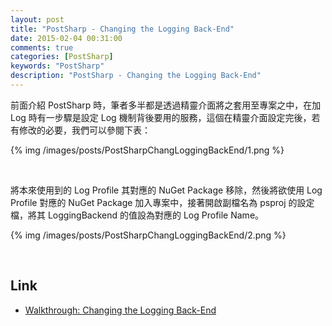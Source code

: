 ```yaml
---
layout: post
title: "PostSharp - Changing the Logging Back-End"
date: 2015-02-04 00:31:00
comments: true
categories: [PostSharp]
keywords: "PostSharp"
description: "PostSharp - Changing the Logging Back-End"
---
```


前面介紹 PostSharp 時，筆者多半都是透過精靈介面將之套用至專案之中，在加 Log 時有一步驟是設定 Log 機制背後要用的服務，這個在精靈介面設定完後，若有修改的必要，我們可以參閱下表：  

<!-- More -->

{% img /images/posts/PostSharpChangLoggingBackEnd/1.png %}

<br/>


將本來使用到的 Log Profile 其對應的 NuGet Package 移除，然後將欲使用 Log Profile 對應的 NuGet Package 加入專案中，接著開啟副檔名為 psproj 的設定檔，將其 LoggingBackend 的值設為對應的 Log Profile Name。  

{% img /images/posts/PostSharpChangLoggingBackEnd/2.png %}

<br/>


Link
----
* [Walkthrough: Changing the Logging Back-End](http://doc.postsharp.net/logging-changing-backend)
